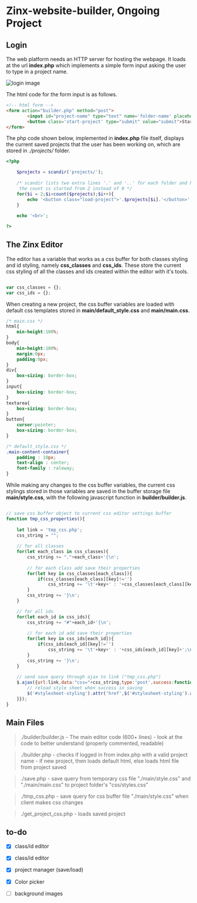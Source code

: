 # Zinx-website-builder, Ongoing Project
## Login
The web platform needs an HTTP server for hosting the webpage. It loads at the url **index.php** which implements a simple form input asking the user to type in a project name.

![login image](https://github.com/OrionMonk/zinx-website-builder/blob/master/image_files/loginimage.png)

The html code for the form input is as follows. 

```html
<!-- html form -->
<form action="builder.php" method="post">
		<input id="project-name" type="text" name='folder-name' placeholder="Project Name"/>
		<button class='start-project' type="submit" value="submit">Start Project</button>
</form>
```
The php code shown below, implemented in **index.php** file itself, displays the current saved projects that the user has been working on, which are stored in *./projects/* folder.
```php
<?php

	$projects = scandir('projects/');
	
	/* scandir lists two extra lines '.' and '..' for each folder and hence 
	 the count is started from 2 instead of 0 */
	for($i = 2;$i<count($projects);$i++){
		echo '<button class="load-project">'.$projects[$i].'</button>';
	}
	
	echo '<br>';

?>
```

## The Zinx Editor
The editor has a variable that works as a css buffer for both classes styling and id styling, namely **css_classes** and **css_ids**. These store the current css styling of all the classes and ids created within the editor with it's tools.

```javascript

var css_classes = {};
var css_ids = {};

```

When creating a new project, the css buffer variables are loaded with default css templates stored in **main/default_style.css** and **main/main.css**.

```css
/* main.css */
html{
	min-height:100%;
}
body{
	min-height:100%;
	margin:0px;
	padding:0px;
}
div{
	box-sizing: border-box;
}
input{
	box-sizing: border-box;
}
textarea{
	box-sizing: border-box;
}
button{
	cursor:pointer;
	box-sizing: border-box;
}

/* default_style.css */
.main-content-container{
	padding : 10px;
	text-align : center;
	font-family : raleway;
}
```
While making any changes to the css buffer variables, the current css stylings stored in those variables are saved in the buffer storage file **main/style.css**, with the following javascript function in **builder/builder.js**.

```javascript

// save css buffer object to current css editor settings buffer
function tmp_css_properties(){
	
	let link = 'tmp_css.php';
	css_string = "";
	
	// for all classes
	for(let each_class in css_classes){
		css_string += "."+each_class+'{\n';
		
		// for each class add save their properties
		for(let key in css_classes[each_class]){
			if(css_classes[each_class][key]!='')
				css_string += '\t'+key+' : '+css_classes[each_class][key]+';\n';
		}
		css_string += '}\n';
	}

	// for all ids 
	for(let each_id in css_ids){
		css_string += "#"+each_id+'{\n';
		
		// for each id add save their properties
		for(let key in css_ids[each_id]){
			if(css_ids[each_id][key]!='')
				css_string += '\t'+key+' : '+css_ids[each_id][key]+';\n';
		}
		css_string += '}\n';
	}
	
	// send save query through ajax to link ("tmp_css.php")
	$.ajax({url:link,data:"css="+css_string,type:'post',success:function(data){
		// reload style sheet when success in saving
		$('#stylesheet-styling').attr('href',$('#stylesheet-styling').attr('href')+"?id=" + new Date().getMilliseconds());
	}});
}
```

## Main Files

> ./builder/builder.js - The main editor code (600+ lines) - look at the code to better understand (properly commented, readable)

> ./builder.php - checks if logged in from index.php with a valid project name - if new project, then loads default html, else loads html file from project saved

> ./save.php - save query from temporary css file "./main/style.css" and "./main/main.css" to project folder's "css/styles.css"

> ./tmp_css.php - save query for css buffer file "./main/style.css" when client makes css changes

> ./get_project_css.php - loads saved project

## to-do
 - [x] class/id editor

 - [x] class/id editor 

 - [x] project manager (save/load)

 - [x] Color picker

 - [ ] background images

